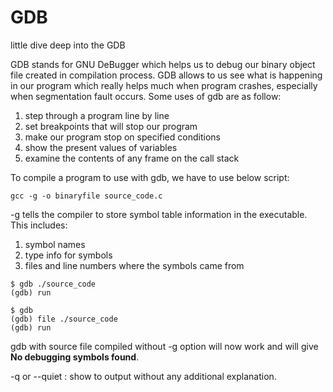 # GDB
little dive deep into the GDB

GDB stands for GNU DeBugger which helps us to debug our binary object file created in compilation process. GDB allows to us see what is happening in our program which really helps much when program crashes, especially when segmentation fault occurs. Some uses of gdb are as follow:

1. step through a program line by line
2. set breakpoints that will stop our program
3. make our program stop on specified conditions
4. show the present values of variables
5. examine the contents of any frame on the call stack

To compile a program to use with gdb, we have to use below script:

```
gcc -g -o binaryfile source_code.c

```
-g tells the compiler to store symbol table information in the executable. This includes:

1. symbol names
2. type info for symbols
3. files and line numbers where the symbols came from

```
$ gdb ./source_code
(gdb) run
```
```
$ gdb
(gdb) file ./source_code
(gdb) run
```

gdb with source file compiled without -g option will now work and will give **No debugging symbols found**.

-q or --quiet : show to output without any additional explanation.
